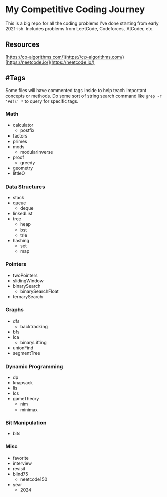 # My Competitive Coding Journey

This is a big repo for all the coding problems I've done starting from early 2021-ish. Includes problems from LeetCode, Codeforces, AtCoder, etc. 

## Resources

[https://cp-algorithms.com/](https://cp-algorithms.com/)  
[https://neetcode.io/](https://neetcode.io/)

## \#Tags

Some files will have commented tags inside to help teach important concepts or methods. Do some sort of string search command like `grep -r '#dfs' *` to query for specific tags.

### Math
- calculator
    - postfix
- factors
- primes
- mods
    - modularInverse
- proof
    - greedy
- geometry
- littleO

### Data Structures
- stack
- queue
    - deque
- linkedList
- tree
    - heap
    - bst
    - trie
- hashing
    - set
    - map

### Pointers
- twoPointers
- slidingWindow
- binarySearch
    - binarySearchFloat
- ternarySearch

### Graphs
- dfs
    - backtracking
- bfs
- lca
    - binaryLifting
- unionFind
- segmentTree

### Dynamic Programming
- dp
- knapsack
- lis
- lcs
- gameTheory
    - nim
    - minimax

### Bit Manipulation
- bits

### Misc
- favorite
- interview
- revisit
- blind75
    - neetcode150
- year
    - 2024
